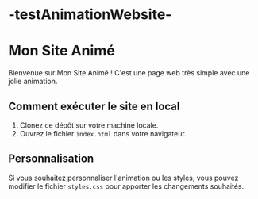 # -testAnimationWebsite-
# Mon Site Animé

Bienvenue sur Mon Site Animé ! C'est une page web très simple avec une jolie animation.

## Comment exécuter le site en local

1. Clonez ce dépôt sur votre machine locale.
2. Ouvrez le fichier `index.html` dans votre navigateur.

## Personnalisation
Si vous souhaitez personnaliser l'animation ou les styles, vous pouvez modifier le fichier `styles.css` pour apporter les changements souhaités.

